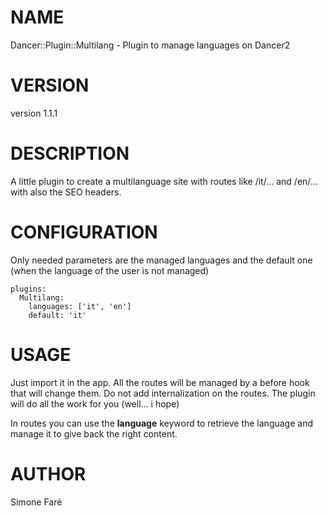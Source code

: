NAME
===========

Dancer::Plugin::Multilang - Plugin to manage languages on Dancer2

VERSION
=======

version 1.1.1

DESCRIPTION
===========

A little plugin to create a multilanguage site with routes like /it/... and /en/... with also the SEO headers.

CONFIGURATION
=============

Only needed parameters are the managed languages and the default one (when the language of the user is not managed)

```
plugins: 
  Multilang: 
    languages: ['it', 'en'] 
    default: 'it' 
```

USAGE
=====

Just import it in the app. All the routes will be managed by a before hook that will change them. Do not add internalization on the routes. The plugin will do all the work for you (well... i hope)

In routes you can use the __language__ keyword to retrieve the language and manage it to give back the right content.

AUTHOR
======

Simone Faré
